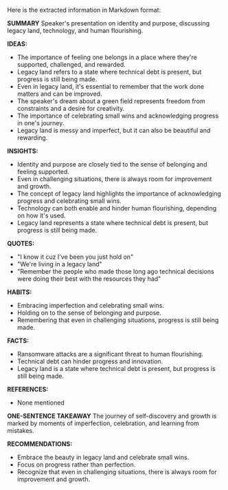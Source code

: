 Here is the extracted information in Markdown format:

**SUMMARY**
Speaker's presentation on identity and purpose, discussing legacy land, technology, and human flourishing.

**IDEAS:**
* The importance of feeling one belongs in a place where they're supported, challenged, and rewarded.
* Legacy land refers to a state where technical debt is present, but progress is still being made.
* Even in legacy land, it's essential to remember that the work done matters and can be improved.
* The speaker's dream about a green field represents freedom from constraints and a desire for creativity.
* The importance of celebrating small wins and acknowledging progress in one's journey.
* Legacy land is messy and imperfect, but it can also be beautiful and rewarding.

**INSIGHTS:**
* Identity and purpose are closely tied to the sense of belonging and feeling supported.
* Even in challenging situations, there is always room for improvement and growth.
* The concept of legacy land highlights the importance of acknowledging progress and celebrating small wins.
* Technology can both enable and hinder human flourishing, depending on how it's used.
* Legacy land represents a state where technical debt is present, but progress is still being made.

**QUOTES:**
* "I know it cuz I've been you just hold on"
* "We're living in a legacy land"
* "Remember the people who made those long ago technical decisions were doing their best with the resources they had"

**HABITS:**
* Embracing imperfection and celebrating small wins.
* Holding on to the sense of belonging and purpose.
* Remembering that even in challenging situations, progress is still being made.

**FACTS:**
* Ransomware attacks are a significant threat to human flourishing.
* Technical debt can hinder progress and innovation.
* Legacy land is a state where technical debt is present, but progress is still being made.

**REFERENCES:**
* None mentioned

**ONE-SENTENCE TAKEAWAY**
The journey of self-discovery and growth is marked by moments of imperfection, celebration, and learning from mistakes.

**RECOMMENDATIONS:**
* Embrace the beauty in legacy land and celebrate small wins.
* Focus on progress rather than perfection.
* Recognize that even in challenging situations, there is always room for improvement and growth.


